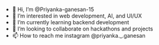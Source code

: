 - 👋 Hi, I’m @Priyanka-ganesan-15
- 👀 I’m interested in web development, AI, and UI/UX
- 🌱 I’m currently learning backend development
- 💞️ I’m looking to collaborate on hackathons and projects
- 📫 How to reach me instagram @priyanka._.ganesan
